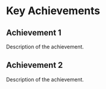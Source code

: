 # Key Achievements

## Achievement 1

Description of the achievement.

## Achievement 2

Description of the achievement.